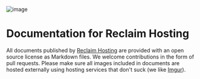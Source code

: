 ![image](https://reclaimhosting.com/images/rhlogo.png)
# Documentation for Reclaim Hosting
All documents published by [Reclaim Hosting](https://reclaimhosting.com) are provided with an open source license as Markdown files. We welcome contributions in the form of pull requests. Please make sure all images included in documents are hosted externally using hosting services that don't suck (we like [Imgur](http://imgur.com/)).
